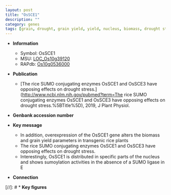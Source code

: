 ```yaml
---
layout: post
title: "OsSCE1"
description: ""
category: genes
tags: [grain, drought, grain yield, yield, nucleus, biomass, drought stress]
---
```


* **Information**  
    + Symbol: OsSCE1  
    + MSU: [LOC_Os10g39120](http://rice.uga.edu/cgi-bin/ORF_infopage.cgi?orf=LOC_Os10g39120)  
    + RAPdb: [Os10g0536000](http://rapdb.dna.affrc.go.jp/viewer/gbrowse_details/irgsp1?name=Os10g0536000)  

* **Publication**  
    + [The rice SUMO conjugating enzymes OsSCE1 and OsSCE3 have opposing effects on drought stress.](http://www.ncbi.nlm.nih.gov/pubmed?term=The rice SUMO conjugating enzymes OsSCE1 and OsSCE3 have opposing effects on drought stress.%5BTitle%5D), 2019, J Plant Physiol.

* **Genbank accession number**  

* **Key message**  
    + In addition, overexpression of the OsSCE1 gene alters the biomass and grain yield parameters in transgenic rice plants
    + The rice SUMO conjugating enzymes OsSCE1 and OsSCE3 have opposing effects on drought stress.
    + Interestingly, OsSCE1 is distributed in specific parts of the nucleus and shows sumoylation activities in the absence of a SUMO ligase in E

* **Connection**  

[//]: # * **Key figures**  


